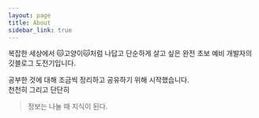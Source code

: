 ```yaml
---
layout: page
title: About
sidebar_link: true
---
```


<p class="message">
  복잡한 세상에서 🐱고양이🐱처럼 나답고 단순하게 살고 싶은 완전 초보 예비 개발자의 깃블로그 도전기입니다. 

  공부한 것에 대해 조금씩 정리하고 공유하기 위해 시작했습니다.  
  천천히 그리고 단단히
</p>

>정보는 나눌 때 지식이 된다.
